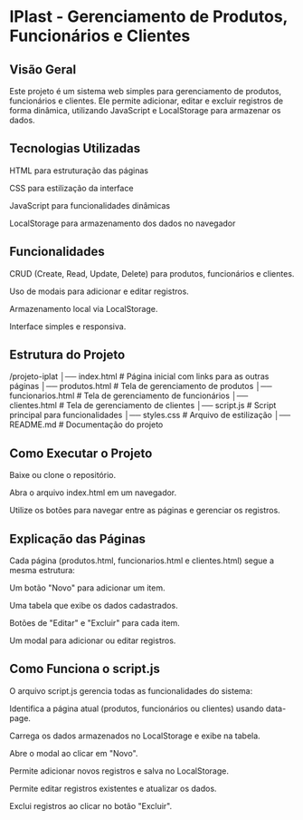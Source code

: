 # IPlast - Gerenciamento de Produtos, Funcionários e Clientes

## Visão Geral

Este projeto é um sistema web simples para gerenciamento de produtos, funcionários e clientes. Ele permite adicionar, editar e excluir registros de forma dinâmica, utilizando JavaScript e LocalStorage para armazenar os dados.

## Tecnologias Utilizadas

HTML para estruturação das páginas

CSS para estilização da interface

JavaScript para funcionalidades dinâmicas

LocalStorage para armazenamento dos dados no navegador

## Funcionalidades

CRUD (Create, Read, Update, Delete) para produtos, funcionários e clientes.

Uso de modais para adicionar e editar registros.

Armazenamento local via LocalStorage.

Interface simples e responsiva.

## Estrutura do Projeto

/projeto-iplat
│── index.html         # Página inicial com links para as outras páginas
│── produtos.html      # Tela de gerenciamento de produtos
│── funcionarios.html  # Tela de gerenciamento de funcionários
│── clientes.html      # Tela de gerenciamento de clientes
│── script.js         # Script principal para funcionalidades
│── styles.css        # Arquivo de estilização
│── README.md         # Documentação do projeto

## Como Executar o Projeto

Baixe ou clone o repositório.

Abra o arquivo index.html em um navegador.

Utilize os botões para navegar entre as páginas e gerenciar os registros.

## Explicação das Páginas

Cada página (produtos.html, funcionarios.html e clientes.html) segue a mesma estrutura:

Um botão "Novo" para adicionar um item.

Uma tabela que exibe os dados cadastrados.

Botões de "Editar" e "Excluir" para cada item.

Um modal para adicionar ou editar registros.

## Como Funciona o script.js

O arquivo script.js gerencia todas as funcionalidades do sistema:

Identifica a página atual (produtos, funcionários ou clientes) usando data-page.

Carrega os dados armazenados no LocalStorage e exibe na tabela.

Abre o modal ao clicar em "Novo".

Permite adicionar novos registros e salva no LocalStorage.

Permite editar registros existentes e atualizar os dados.

Exclui registros ao clicar no botão "Excluir".


